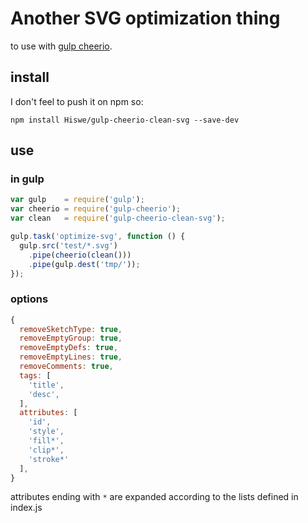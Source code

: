 # Another SVG optimization thing

to use with [gulp cheerio](https://www.npmjs.com/package/gulp-cheerio).

## install

I don't feel to push it on npm so:

```
npm install Hiswe/gulp-cheerio-clean-svg --save-dev

```

## use

### in gulp

```js
var gulp    = require('gulp');
var cheerio = require('gulp-cheerio');
var clean   = require('gulp-cheerio-clean-svg');

gulp.task('optimize-svg', function () {
  gulp.src('test/*.svg')
    .pipe(cheerio(clean()))
    .pipe(gulp.dest('tmp/'));
});
```

### options

```js
{
  removeSketchType: true,
  removeEmptyGroup: true,
  removeEmptyDefs: true,
  removeEmptyLines: true,
  removeComments: true,
  tags: [
    'title',
    'desc',
  ],
  attributes: [
    'id',
    'style',
    'fill*',
    'clip*',
    'stroke*'
  ],
}
```

attributes ending with `*` are expanded according to the lists defined in index.js
